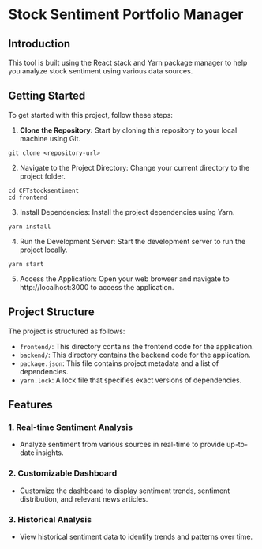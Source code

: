 # Stock Sentiment Portfolio Manager

## Introduction
This tool is built using the React stack and Yarn package manager to help you analyze stock sentiment using various data sources.

## Getting Started
To get started with this project, follow these steps:

1. **Clone the Repository:** Start by cloning this repository to your local machine using Git.
```
git clone <repository-url>
```
2. Navigate to the Project Directory: Change your current directory to the project folder.
```
cd CFTstocksentiment
cd frontend
```
3. Install Dependencies: Install the project dependencies using Yarn.
```
yarn install
```
4. Run the Development Server: Start the development server to run the project locally.
```
yarn start
```
5. Access the Application: Open your web browser and navigate to http://localhost:3000 to access the application.

## Project Structure
The project is structured as follows:

- `frontend/`: This directory contains the frontend code for the application.
- `backend/`: This directory contains the backend code for the application.
- `package.json`: This file contains project metadata and a list of dependencies.
- `yarn.lock`: A lock file that specifies exact versions of dependencies.

## Features

### 1. Real-time Sentiment Analysis
- Analyze sentiment from various sources in real-time to provide up-to-date insights.

### 2. Customizable Dashboard
- Customize the dashboard to display sentiment trends, sentiment distribution, and relevant news articles.

### 3. Historical Analysis
- View historical sentiment data to identify trends and patterns over time.
